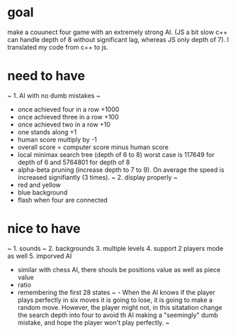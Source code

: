 # goal
make a couunect four game with an extremely strong AI. (JS a bit slow c++ can handle depth of 8 without significant lag, whereas JS only depth of 7). I translated my code from c++ to js.

# need to have
~ 1. AI with no dumb mistakes ~
 - once achieved four in a row +1000
 - once achieved three in a row +100
 - once achieved two in a row +10
 - one stands along +1
 - human score multiply by -1
 - overall score = computer score minus human score
 - local minimax search tree (depth of 6 to 8) worst case is 117649 for depth of 6 and 5764801 for depth of 8
 - alpha-beta pruning (increase depth to 7 to 9). On average the speed is increased signifiantly (3 times).
~ 2. display properly ~
 - red and yellow
 - blue background
 - flash when four are connected

# nice to have
~ 1. sounds ~
2. backgrounds
3. multiple levels
4. support 2 players mode as well
5. imporved AI
  - similar with chess AI, there shouls be positions value as well as piece value
  - ratio
  - remembering the first 28 states
  ~ - When the AI knows if the player plays perfectly in six moves it is going to lose, it is going to make a random move. However, the player might not, in this sitatation change the search depth into four to avoid th AI making a "seemingly" dumb mistake, and hope the player won't play perfectly. ~